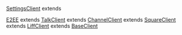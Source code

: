 [SettingsClient](./internal/setting-client.ts) extends

[E2EE](./e2ee/index.ts) extends [TalkClient](./internal/setting-client.ts)
extends [ChannelClient](./internal/setting-client.ts) extends
[SquareClient](./internal/setting-client.ts) extends
[LiffClient](./internal/setting-client.ts) extends
[BaseClient](./base-client.ts)
